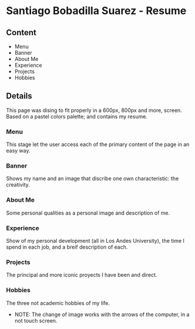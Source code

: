 # Santiago Bobadilla Suarez - Resume

## Content 
* Menu
* Banner
* About Me
* Experience
* Projects
* Hobbies

## Details
This page was dising to fit properly in a 600px, 800px and more, screen. Based on a pastel colors palette;
and contains my resume. 

### Menu
This stage let the user access each of the primary content of the page in an easy way. 

### Banner
Shows my name and an image that discribe one own characteristic: the creativity. 

### About Me
Some personal qualities as a personal image and description of me.

### Experience
Show of my personal development (all in Los Andes University), the time I spend in each job, and a breif description of each.

### Projects
The principal and more iconic proyects I have been and direct. 

### Hobbies
The three not academic hobbies of my life. 
* NOTE: The change of image works with the arrows of the computer, in a not touch screen.
